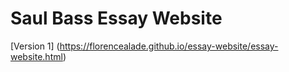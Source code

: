
Saul Bass Essay Website
==================
[Version 1] (https://florencealade.github.io/essay-website/essay-website.html)
